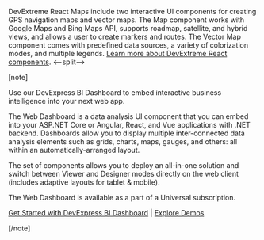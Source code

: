 DevExtreme React Maps include two interactive UI components for creating GPS navigation maps and vector maps. The Map component works with Google Maps and Bing Maps API, supports roadmap, satellite, and hybrid views, and allows a user to create markers and routes. The Vector Map component comes with predefined data sources, a variety of colorization modes, and multiple legends. [Learn more about DevExtreme React components](/Documentation/Guide/React_Components/DevExtreme_React_Components/).
<--split-->

[note]

Use our DevExpress BI Dashboard to embed interactive business intelligence into your next web app.

The Web Dashboard is a data analysis UI component that you can embed into your ASP.NET Core or Angular, React, and Vue applications with .NET backend. Dashboards allow you to display multiple inter-connected data analysis elements such as grids, charts, maps, gauges, and others: all within an automatically-arranged layout.

The set of components allows you to deploy an all-in-one solution and switch between Viewer and Designer modes directly on the web client (includes adaptive layouts for tablet & mobile).

The Web Dashboard is available as a part of a Universal subscription.

[Get Started with DevExpress BI Dashboard](https://docs.devexpress.com/Dashboard/115955/web-dashboard) | [Explore Demos](https://demos.devexpress.com/Dashboard/)

[/note]